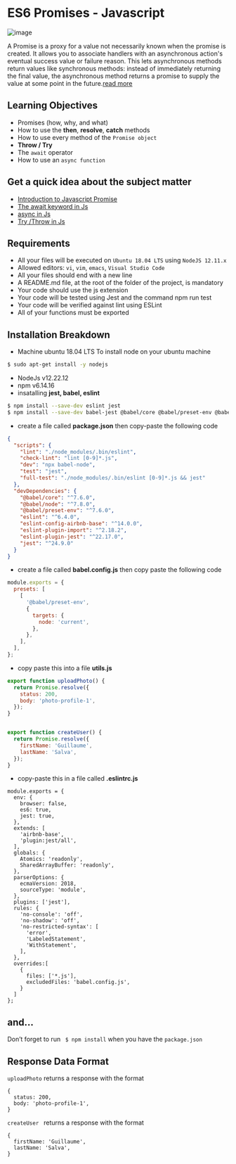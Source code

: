 # ES6 Promises - Javascript

![image](https://github.com/ugoem/alx-backend-javascript/assets/24642339/5bc04aec-fed4-441b-8fba-c74f22892f84)


A Promise is a proxy for a value not necessarily known when the promise is created. It allows you to associate handlers with an asynchronous action's eventual success value or failure reason. This lets asynchronous methods return values like synchronous methods: instead of immediately returning the final value, the asynchronous method returns a promise to supply the value at some point in the future.[read more](https://developer.mozilla.org/en-US/docs/Web/JavaScript/Reference/Global_Objects/Promise)

## Learning Objectives

- Promises (how, why, and what)
- How to use the __then__, __resolve__, __catch__ methods
- How to use every method of the `Promise object`
- __Throw / Try__
- The `await` operator
- How to use an `async function`

## Get a quick idea about the subject matter

- [Introduction to Javascript Promise](https://web.dev/promises/)
- [The await keyword in Js](https://developer.mozilla.org/en-US/docs/Web/JavaScript/Reference/Operators/await)
- [async in Js](https://developer.mozilla.org/en-US/docs/Web/JavaScript/Reference/Statements/async_function)
- [Try /Throw in Js](https://developer.mozilla.org/en-US/docs/Web/JavaScript/Reference/Statements/throw)

## Requirements

- All your files will be executed on `Ubuntu 18.04 LTS` using `NodeJS 12.11.x`
- Allowed editors: `vi`, `vim`, `emacs`, `Visual Studio Code`
- All your files should end with a new line
- A README.md file, at the root of the folder of the project, is mandatory
- Your code should use the js extension
- Your code will be tested using Jest and the command npm run test
- Your code will be verified against lint using ESLint
- All of your functions must be exported

## Installation Breakdown

- Machine ubuntu 18.04 LTS
    To install node on your ubuntu machine
```bash
$ sudo apt-get install -y nodejs
```
- NodeJs v12.22.12
- npm v6.14.16
- insatalling __jest, babel, eslint__
```bash
$ npm install --save-dev eslint jest
$ npm install --save-dev babel-jest @babel/core @babel/preset-env @babel/cli
```
- create a file called __package.json__ then copy-paste the following code
```json
{
  "scripts": {
    "lint": "./node_modules/.bin/eslint",
    "check-lint": "lint [0-9]*.js",
    "dev": "npx babel-node",
    "test": "jest",
    "full-test": "./node_modules/.bin/eslint [0-9]*.js && jest"
  },
  "devDependencies": {
    "@babel/core": "^7.6.0",
    "@babel/node": "^7.8.0",
    "@babel/preset-env": "^7.6.0",
    "eslint": "^6.4.0",
    "eslint-config-airbnb-base": "^14.0.0",
    "eslint-plugin-import": "^2.18.2",
    "eslint-plugin-jest": "^22.17.0",
    "jest": "^24.9.0"
  }
}
```

-  create a file called __babel.config.js__ then copy paste the following code
```js
module.exports = {
  presets: [
    [
      '@babel/preset-env',
      {
        targets: {
          node: 'current',
        },
      },
    ],
  ],
};
```
- copy paste this into a file __utils.js__
```js
export function uploadPhoto() {
  return Promise.resolve({
    status: 200,
    body: 'photo-profile-1',
  });
}


export function createUser() {
  return Promise.resolve({
    firstName: 'Guillaume',
    lastName: 'Salva',
  });
}
```
- copy-paste this in a file called __.eslintrc.js__

```
module.exports = {
  env: {
    browser: false,
    es6: true,
    jest: true,
  },
  extends: [
    'airbnb-base',
    'plugin:jest/all',
  ],
  globals: {
    Atomics: 'readonly',
    SharedArrayBuffer: 'readonly',
  },
  parserOptions: {
    ecmaVersion: 2018,
    sourceType: 'module',
  },
  plugins: ['jest'],
  rules: {
    'no-console': 'off',
    'no-shadow': 'off',
    'no-restricted-syntax': [
      'error',
      'LabeledStatement',
      'WithStatement',
    ],
  },
  overrides:[
    {
      files: ['*.js'],
      excludedFiles: 'babel.config.js',
    }
  ]
};
```
## and…
Don’t forget to run `` $ npm install`` when you have the `` package.json ``

## Response Data Format
`` uploadPhoto `` returns a response with the format
```
{
  status: 200,
  body: 'photo-profile-1',
}
```
``createUser `` returns a response with the format
```
{
  firstName: 'Guillaume',
  lastName: 'Salva',
}
```
